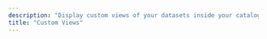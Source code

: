 ```yaml
---
description: "Display custom views of your datasets inside your catalog."
title: "Custom Views"
---
```

